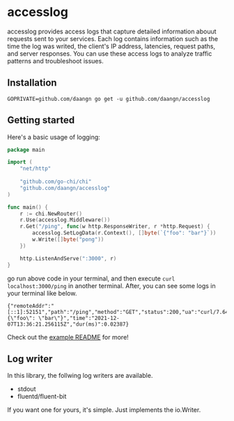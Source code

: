 # accesslog
accesslog provides access logs that capture detailed information abouut requests sent to your services. Each log contains information such as the time the log was writed, the client's IP address, latencies, request paths, and server responses. You can use these access logs to analyze traffic patterns and troubleshoot issues.  

## Installation
```shell
GOPRIVATE=github.com/daangn go get -u github.com/daangn/accesslog 
```

## Getting started
Here's a basic usage of logging:
```go
package main

import (
	"net/http"
	
	"github.com/go-chi/chi"
	"github.com/daangn/accesslog"
)

func main() {
	r := chi.NewRouter()
	r.Use(accesslog.Middleware())
	r.Get("/ping", func(w http.ResponseWriter, r *http.Request) {
		accesslog.SetLogData(r.Context(), []byte(`{"foo": "bar"}`))
		w.Write([]byte("pong"))
	})

	http.ListenAndServe(":3000", r)
}
```

go run above code in your terminal, and then execute `curl localhost:3000/ping` in another terminal.
After, you can see some logs in your terminal like below.
```
{"remoteAddr":"[::1]:52151","path":"/ping","method":"GET","status":200,"ua":"curl/7.64.1","data":"{\"foo\": \"bar\"}","time":"2021-12-07T13:36:21.256115Z","dur(ms)":0.02387}
```

Check out the [example README](example/README.md) for more!

## Log writer
In this library, the follwing log writers are available.

- stdout
- fluentd/fluent-bit

If you want one for yours, it's simple. Just implements the io.Writer.